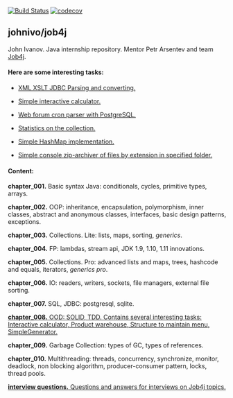 [![Build Status](https://travis-ci.org/johnivo/job4j.svg?branch=master)](https://travis-ci.org/johnivo/job4j) [![codecov](https://codecov.io/gh/johnivo/job4j/branch/master/graph/badge.svg)](https://codecov.io/gh/johnivo/job4j)
## johnivo/job4j
John Ivanov. Java internship repository. Mentor Petr Arsentev and team [Job4j](https://job4j.ru/ "https://job4j.ru").

#### Here are some interesting tasks:
 
 * [XML XSLT JDBC Parsing and converting.](https://github.com/johnivo/job4j/blob/master/chapter_007/src/main/java/ru/job4j/magnit)
 
 * [Simple interactive calculator.](https://github.com/johnivo/job4j/tree/master/chapter_008/src/main/java/ru/job4j/interactcalc)
 
 * [Web forum cron parser with PostgreSQL.](https://github.com/johnivo/job4j/tree/master/vacancy_parser "Parser sql.ru")
 
 * [Statistics on the collection.](https://github.com/johnivo/job4j/commit/ff8f20cafad7883b7e26f042ebeb00dd1445e638)
 
 * [Simple HashMap implementation.](https://github.com/johnivo/job4j/commit/80f8c1dbac9436cf906f6228a248bde651f41e6c)

 * [Simple console zip-archiver of files by extension in specified folder.](https://github.com/johnivo/job4j/commit/036e12ab4f5285593e7a30fdb4e3ff440155a98e)

 
#### Content:

**chapter_001.** Basic syntax Java: conditionals, cycles, primitive types, arrays.

**chapter_002.** OOP: inheritance, encapsulation, polymorphism, inner classes, abstract and anonymous classes, interfaces, basic design patterns, exceptions.

**chapter_003.** Collections. Lite: lists, maps, sorting, _generics_.

**chapter_004.** FP: lambdas, stream api, JDK 1.9, 1.10, 1.11 innovations.

**chapter_005.** Collections. Pro: advanced lists and maps, trees, hashcode and equals, iterators, _generics pro_.

**chapter_006.** IO: readers, writers, sockets, file managers, external file sorting.

**chapter_007.** SQL, JDBC: postgresql, sqlite.

[**chapter_008.** OOD: SOLID, TDD. Contains several interesting tasks: Interactive calculator, Product warehouse, Structure to maintain menu, SimpleGenerator.](https://github.com/johnivo/job4j/tree/master/chapter_008  "chapter_008")

**chapter_009.** Garbage Collection: types of GC, types of references.

**chapter_010.** Multithreading: threads, concurrency, synchronize, monitor, deadlock, non blocking algorithm, producer-consumer pattern, locks, thread pools.

[**interview questions.** Questions and answers for interviews on Job4j topics.](https://github.com/johnivo/job4j/tree/master/interview_questions)
